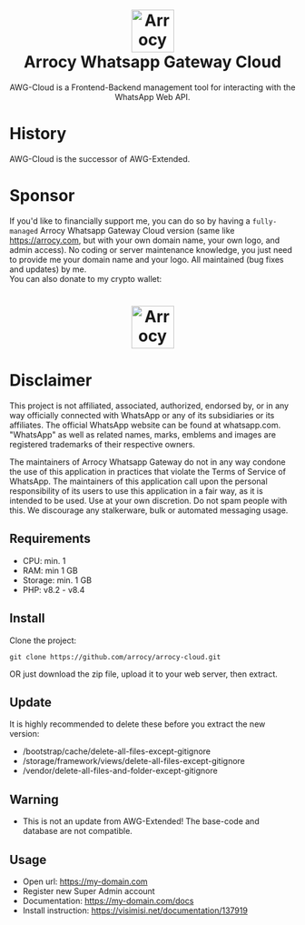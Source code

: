 <h1 align='center'><img alt="Arrocy logo" src="https://arrocy.com/assets/img/site/arrocy.com.png" height="75"/><br>Arrocy Whatsapp Gateway Cloud</h1>
<div align='center'>AWG-Cloud is a Frontend-Backend management tool for interacting with the WhatsApp Web API.</div>

# History
AWG-Cloud is the successor of AWG-Extended.

# Sponsor
If you'd like to financially support me, you can do so by having a `fully-managed` Arrocy Whatsapp Gateway Cloud version (same like https://arrocy.com, but with your own domain name, your own logo, and admin access). No coding or server maintenance knowledge, you just need to provide me your domain name and your logo. All maintained (bug fixes and updates) by me.<br>
You can also donate to my crypto wallet:
<h1 align='center'><img alt="Arrocy crypto" src="https://arrocy.com/bitcoin-qr.jpg" height="75"/></h1>

# Disclaimer
This project is not affiliated, associated, authorized, endorsed by, or in any way officially connected with WhatsApp or any of its subsidiaries or its affiliates.
The official WhatsApp website can be found at whatsapp.com. "WhatsApp" as well as related names, marks, emblems and images are registered trademarks of their respective owners.

The maintainers of Arrocy Whatsapp Gateway do not in any way condone the use of this application in practices that violate the Terms of Service of WhatsApp. The maintainers of this application call upon the personal responsibility of its users to use this application in a fair way, as it is intended to be used.
Use at your own discretion. Do not spam people with this. We discourage any stalkerware, bulk or automated messaging usage.

## Requirements
- CPU: min. 1
- RAM: min 1 GB
- Storage: min. 1 GB
- PHP: v8.2 - v8.4

## Install

Clone the project:
```
git clone https://github.com/arrocy/arrocy-cloud.git
```

OR just download the zip file, upload it to your web server, then extract.

## Update
It is highly recommended to delete these before you extract the new version:
- /bootstrap/cache/delete-all-files-except-gitignore
- /storage/framework/views/delete-all-files-except-gitignore
- /vendor/delete-all-files-and-folder-except-gitignore

## Warning
- This is not an update from AWG-Extended! The base-code and database are not compatible.

## Usage
- Open url: https://my-domain.com
- Register new Super Admin account
- Documentation: https://my-domain.com/docs
- Install instruction: https://visimisi.net/documentation/137919
